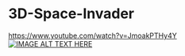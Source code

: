 3D-Space-Invader
================
https://www.youtube.com/watch?v=JmoakPTHy4Y
[![IMAGE ALT TEXT HERE](https://lh3.googleusercontent.com/-wlOUxwgp8xo/VJR5WNxiT0I/AAAAAAAAAR4/vGJcPZXXm-0/w1349-h796-no/Space%2BInvader_zhu6.png)](https://www.youtube.com/watch?v=JmoakPTHy4Y)

